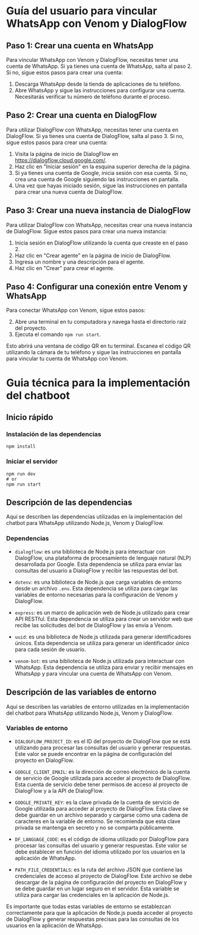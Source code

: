 # Guía del usuario para vincular WhatsApp con Venom y DialogFlow

## Paso 1: Crear una cuenta en WhatsApp

Para vincular WhatsApp con Venom y DialogFlow, necesitas tener una cuenta de WhatsApp. Si ya tienes una cuenta de WhatsApp, salta al paso 2. Si no, sigue estos pasos para crear una cuenta:

1. Descarga WhatsApp desde la tienda de aplicaciones de tu teléfono.
2. Abre WhatsApp y sigue las instrucciones para configurar una cuenta. Necesitarás verificar tu número de teléfono durante el proceso.

## Paso 2: Crear una cuenta en DialogFlow

Para utilizar DialogFlow con WhatsApp, necesitas tener una cuenta en DialogFlow. Si ya tienes una cuenta de DialogFlow, salta al paso 3. Si no, sigue estos pasos para crear una cuenta:

1. Visita la página de inicio de DialogFlow en https://dialogflow.cloud.google.com/.
2. Haz clic en "Iniciar sesión" en la esquina superior derecha de la página.
3. Si ya tienes una cuenta de Google, inicia sesión con esa cuenta. Si no, crea una cuenta de Google siguiendo las instrucciones en pantalla.
4. Una vez que hayas iniciado sesión, sigue las instrucciones en pantalla para crear una nueva cuenta de DialogFlow.

## Paso 3: Crear una nueva instancia de DialogFlow

Para utilizar DialogFlow con WhatsApp, necesitas crear una nueva instancia de DialogFlow. Sigue estos pasos para crear una nueva instancia:

1. Inicia sesión en DialogFlow utilizando la cuenta que creaste en el paso 2.
2. Haz clic en "Crear agente" en la página de inicio de DialogFlow.
3. Ingresa un nombre y una descripción para el agente.
4. Haz clic en "Crear" para crear el agente.

## Paso 4: Configurar una conexión entre Venom y WhatsApp

Para conectar WhatsApp con Venom, sigue estos pasos:

2. Abre una terminal en tu computadora y navega hasta el directorio raiz del proyecto.
3. Ejecuta el comando `npm run start`.

Esto abrirá una ventana de código QR en tu terminal. Escanea el código QR utilizando la cámara de tu teléfono y sigue las instrucciones en pantalla para vincular tu cuenta de WhatsApp con Venom.


# Guia técnica para la implementación del chatboot

## Inicio rápido

### Instalación de las dependencias

    npm install

### Iniciar el servidor

    npm run dev
    # or
    npm run start

## Descripción de las dependencias

Aquí se describen las dependencias utilizadas en la implementación del chatbot para WhatsApp utilizando Node.js, Venom y DialogFlow.

### Dependencias

- `dialogflow`: es una biblioteca de Node.js para interactuar con DialogFlow, una plataforma de procesamiento de lenguaje natural (NLP) desarrollada por Google. Esta dependencia se utiliza para enviar las consultas del usuario a DialogFlow y recibir las respuestas del bot.

- `dotenv`: es una biblioteca de Node.js que carga variables de entorno desde un archivo `.env`. Esta dependencia se utiliza para cargar las variables de entorno necesarias para la configuración de Venom y DialogFlow.

- `express`: es un marco de aplicación web de Node.js utilizado para crear API RESTful. Esta dependencia se utiliza para crear un servidor web que recibe las solicitudes del bot de DialogFlow y las envía a Venom.

- `uuid`: es una biblioteca de Node.js utilizada para generar identificadores únicos. Esta dependencia se utiliza para generar un identificador único para cada sesión de usuario.

- `venom-bot`: es una biblioteca de Node.js utilizada para interactuar con WhatsApp. Esta dependencia se utiliza para enviar y recibir mensajes en WhatsApp y para vincular una cuenta de WhatsApp con Venom.

## Descripción de las variables de entorno

Aquí se describen las variables de entorno utilizadas en la implementación del chatbot para WhatsApp utilizando Node.js, Venom y DialogFlow.

### Variables de entorno

- `DIALOGFLOW_PROJECT_ID`: es el ID del proyecto de DialogFlow que se está utilizando para procesar las consultas del usuario y generar respuestas. Este valor se puede encontrar en la página de configuración del proyecto en DialogFlow.

- `GOOGLE_CLIENT_EMAIL`: es la dirección de correo electrónico de la cuenta de servicio de Google utilizada para acceder al proyecto de DialogFlow. Esta cuenta de servicio debe tener permisos de acceso al proyecto de DialogFlow y a la API de DialogFlow.

- `GOOGLE_PRIVATE_KEY`: es la clave privada de la cuenta de servicio de Google utilizada para acceder al proyecto de DialogFlow. Esta clave se debe guardar en un archivo separado y cargarse como una cadena de caracteres en la variable de entorno. Se recomienda que esta clave privada se mantenga en secreto y no se comparta públicamente.

- `DF_LANGUAGE_CODE`: es el código de idioma utilizado por DialogFlow para procesar las consultas del usuario y generar respuestas. Este valor se debe establecer en función del idioma utilizado por los usuarios en la aplicación de WhatsApp.

- `PATH_FILE_CREDENTIALS`: es la ruta del archivo JSON que contiene las credenciales de acceso al proyecto de DialogFlow. Este archivo se debe descargar de la página de configuración del proyecto en DialogFlow y se debe guardar en un lugar seguro en el servidor. Esta variable se utiliza para cargar las credenciales en la aplicación de Node.js.

Es importante que todas estas variables de entorno se establezcan correctamente para que la aplicación de Node.js pueda acceder al proyecto de DialogFlow y generar respuestas precisas para las consultas de los usuarios en la aplicación de WhatsApp.
